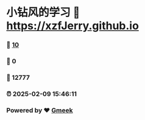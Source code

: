 # 小钻风的学习 :link: https://xzfJerry.github.io 
### :page_facing_up: [10](https://xzfJerry.github.io/tag.html) 
### :speech_balloon: 0 
### :hibiscus: 12777 
### :alarm_clock: 2025-02-09 15:46:11 
### Powered by :heart: [Gmeek](https://github.com/Meekdai/Gmeek)
